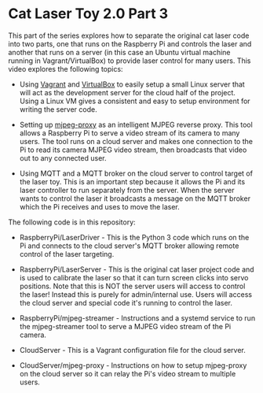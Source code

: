 # Cat Laser Toy 2.0 Part 3

This part of the series explores how to separate the original cat laser code into
two parts, one that runs on the Raspberry Pi and controls the laser and another
that runs on a server (in this case an Ubuntu virtual machine running in Vagrant/VirtualBox)
to provide laser control for many users.  This video explores the following topics:

-   Using [Vagrant](https://www.vagrantup.com/) and [VirtualBox](https://www.virtualbox.org/wiki/Downloads) to easily setup a small
    Linux server that will act as the development server for the cloud half of the
    project.  Using a Linux VM gives a consistent and easy to setup environment
    for writing the server code.

-   Setting up [mjpeg-proxy](https://www.npmjs.com/package/mjpeg-proxy) as an
    intelligent MJPEG reverse proxy.  This tool allows a Raspberry Pi to serve
    a video stream of its camera to many users.  The tool runs on a cloud server
    and makes one connection to the Pi to read its camera MJPEG video stream,
    then broadcasts that video out to any connected user.

-   Using MQTT and a MQTT broker on the cloud server to control target of the
    laser toy.  This is an important step because it allows the Pi and its laser
    controller to run separately from the server.  When the server wants to control
    the laser it broadcasts a message on the MQTT broker which the Pi receives and
    uses to move the laser.

The following code is in this repository:

-   RaspberryPi/LaserDriver - This is the Python 3 code which runs on the Pi and connects
    to the cloud server's MQTT broker allowing remote control of the laser targeting.

-   RaspberryPi/LaserServer - This is the original cat laser project code and is used
    to calibrate the laser so that it can turn screen clicks into servo positions.
    Note that this is NOT the server users will access to control the laser!  Instead
    this is purely for admin/internal use.  Users will access the cloud server and
    special code it's running to control the laser.

-   RaspberryPi/mjpeg-streamer - Instructions and a systemd service to run the
    mjpeg-streamer tool to serve a MJPEG video stream of the Pi camera.

-   CloudServer - This is a Vagrant configuration file for the cloud server.

-   CloudServer/mjpeg-proxy - Instructions on how to setup mjpeg-proxy on the
    cloud server so it can relay the Pi's video stream to multiple users.
